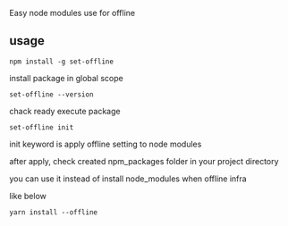Easy node modules use for offline

## usage

```
npm install -g set-offline
```
install package in global scope

```
set-offline --version
```
chack ready execute package

```
set-offline init
```
init keyword is apply offline setting to node modules


after apply, check created npm_packages folder in your project directory

you can use it instead of install node_modules when offline infra

like below
```
yarn install --offline
```
